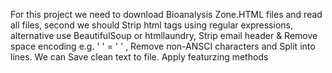 For this project we need to download Bioanalysis Zone.HTML files and read all files, 
second we should Strip html tags using regular expressions, alternative use BeautifulSoup or htmllaundry, 
 Strip email header & Remove space encoding e.g. '&nbsp;' = ' ' , 
 Remove non-ANSCI characters and Split into lines.
We can  Save clean text to file. 
Apply featurzing methods 
